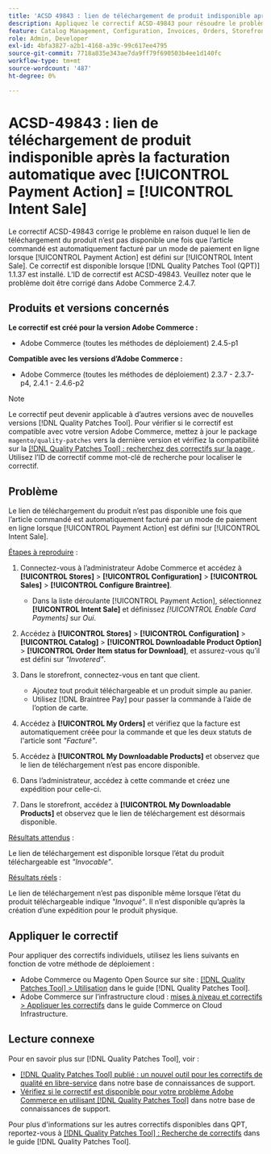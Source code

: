```yaml
---
title: 'ACSD 49843 : lien de téléchargement de produit indisponible après la facturation automatique avec [!UICONTROL Payment Action] = [!UICONTROL Intent Sale]'
description: Appliquez le correctif ACSD-49843 pour résoudre le problème Adobe Commerce en raison duquel le lien de téléchargement de produit n’est pas disponible une fois que l’article commandé est automatiquement facturé par un mode de paiement en ligne lorsque [!UICONTROL Payment Action] est défini sur [!UICONTROL Intent Sale].
feature: Catalog Management, Configuration, Invoices, Orders, Storefront
role: Admin, Developer
exl-id: 4bfa3827-a2b1-4168-a39c-99c617ee4795
source-git-commit: 7718a835e343ae7da9ff79f690503b4ee1d140fc
workflow-type: tm+mt
source-wordcount: '487'
ht-degree: 0%

---
```


# ACSD-49843 : lien de téléchargement de produit indisponible après la facturation automatique avec [!UICONTROL Payment Action] = [!UICONTROL Intent Sale]

Le correctif ACSD-49843 corrige le problème en raison duquel le lien de téléchargement du produit n’est pas disponible une fois que l’article commandé est automatiquement facturé par un mode de paiement en ligne lorsque [!UICONTROL Payment Action] est défini sur [!UICONTROL Intent Sale]. Ce correctif est disponible lorsque [!DNL Quality Patches Tool (QPT)] 1.1.37 est installé. L’ID de correctif est ACSD-49843. Veuillez noter que le problème doit être corrigé dans Adobe Commerce 2.4.7.

## Produits et versions concernés

**Le correctif est créé pour la version Adobe Commerce :**

* Adobe Commerce (toutes les méthodes de déploiement) 2.4.5-p1

**Compatible avec les versions d’Adobe Commerce :**

* Adobe Commerce (toutes les méthodes de déploiement) 2.3.7 - 2.3.7-p4, 2.4.1 - 2.4.6-p2

>[!NOTE]
>
>Le correctif peut devenir applicable à d’autres versions avec de nouvelles versions [!DNL Quality Patches Tool]. Pour vérifier si le correctif est compatible avec votre version Adobe Commerce, mettez à jour le package `magento/quality-patches` vers la dernière version et vérifiez la compatibilité sur la [[!DNL Quality Patches Tool] : recherchez des correctifs sur la page ](https://experienceleague.adobe.com/tools/commerce-quality-patches/index.html?lang=fr). Utilisez l’ID de correctif comme mot-clé de recherche pour localiser le correctif.

## Problème

Le lien de téléchargement du produit n’est pas disponible une fois que l’article commandé est automatiquement facturé par un mode de paiement en ligne lorsque [!UICONTROL Payment Action] est défini sur [!UICONTROL Intent Sale].

<u>Étapes à reproduire</u> :

1. Connectez-vous à l’administrateur Adobe Commerce et accédez à **[!UICONTROL Stores]** > **[!UICONTROL Configuration]** > **[!UICONTROL Sales]** > **[!UICONTROL Configure Braintree]**.

   * Dans la liste déroulante [!UICONTROL Payment Action], sélectionnez **[!UICONTROL Intent Sale]** et définissez *[!UICONTROL Enable Card Payments]* sur *Oui*.

1. Accédez à **[!UICONTROL Stores]** > **[!UICONTROL Configuration]** > **[!UICONTROL Catalog]** > **[!UICONTROL Downloadable Product Option]** > **[!UICONTROL Order Item status for Download]**, et assurez-vous qu’il est défini sur *&quot;Invotered&quot;*.
1. Dans le storefront, connectez-vous en tant que client.

   * Ajoutez tout produit téléchargeable et un produit simple au panier.
   * Utilisez [!DNL Braintree Pay] pour passer la commande à l’aide de l’option de carte.

1. Accédez à **[!UICONTROL My Orders]** et vérifiez que la facture est automatiquement créée pour la commande et que les deux statuts de l&#39;article sont *&quot;Facturé&quot;*.
1. Accédez à **[!UICONTROL My Downloadable Products]** et observez que le lien de téléchargement n’est pas encore disponible.
1. Dans l’administrateur, accédez à cette commande et créez une expédition pour celle-ci.
1. Dans le storefront, accédez à **[!UICONTROL My Downloadable Products]** et observez que le lien de téléchargement est désormais disponible.

<u>Résultats attendus</u> :

Le lien de téléchargement est disponible lorsque l’état du produit téléchargeable est *&quot;Invocable&quot;*.

<u>Résultats réels</u> :

Le lien de téléchargement n’est pas disponible même lorsque l’état du produit téléchargeable indique *&quot;Invoqué&quot;*. Il n’est disponible qu’après la création d’une expédition pour le produit physique.

## Appliquer le correctif

Pour appliquer des correctifs individuels, utilisez les liens suivants en fonction de votre méthode de déploiement :

* Adobe Commerce ou Magento Open Source sur site : [[!DNL Quality Patches Tool] > Utilisation](https://experienceleague.adobe.com/docs/commerce-operations/tools/quality-patches-tool/usage.html?lang=fr) dans le guide [!DNL Quality Patches Tool].
* Adobe Commerce sur l’infrastructure cloud : [mises à niveau et correctifs > Appliquer les correctifs](https://experienceleague.adobe.com/docs/commerce-cloud-service/user-guide/develop/upgrade/apply-patches.html?lang=fr) dans le guide Commerce on Cloud Infrastructure.

## Lecture connexe

Pour en savoir plus sur [!DNL Quality Patches Tool], voir :

* [[!DNL Quality Patches Tool] publié : un nouvel outil pour les correctifs de qualité en libre-service](/help/announcements/adobe-commerce-announcements/magento-quality-patches-released-new-tool-to-self-serve-quality-patches.md) dans notre base de connaissances de support.
* [Vérifiez si le correctif est disponible pour votre problème Adobe Commerce en utilisant  [!DNL Quality Patches Tool]](/help/support-tools/patches-available-in-qpt-tool/check-patch-for-magento-issue-with-magento-quality-patches.md) dans notre base de connaissances de support.

Pour plus d&#39;informations sur les autres correctifs disponibles dans QPT, reportez-vous à [[!DNL Quality Patches Tool] : Recherche de correctifs](https://experienceleague.adobe.com/tools/commerce-quality-patches/index.html?lang=fr) dans le guide [!DNL Quality Patches Tool].
